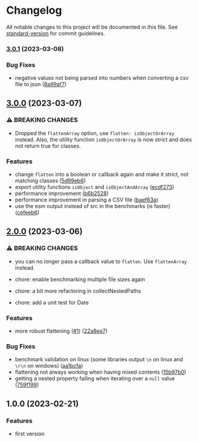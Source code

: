 # Changelog

All notable changes to this project will be documented in this file. See [standard-version](https://github.com/conventional-changelog/standard-version) for commit guidelines.

### [3.0.1](https://github.com/josdejong/csv42/compare/v3.0.0...v3.0.1) (2023-03-08)


### Bug Fixes

* negative values not being parsed into numbers when converting a csv file to json ([8a99af7](https://github.com/josdejong/csv42/commit/8a99af7ab34368cb3eb7ae0b09f1026e844562bc))

## [3.0.0](https://github.com/josdejong/csv42/compare/v2.0.0...v3.0.0) (2023-03-07)


### ⚠ BREAKING CHANGES

* Dropped the `flattenArray` option, use `flatten: isObjectOrArray` instead.
Also, the utility function `isObjectOrArray` is now strict and does not return true for classes.

### Features

* change `flatten` into a boolean or callback again and make it strict, not matching classes ([5d99eb6](https://github.com/josdejong/csv42/commit/5d99eb6e6b4f9f1627ff7763e67f6447fe0d05f0))
* export utility functions `isObject` and `isObjectAndArray` ([ecdf273](https://github.com/josdejong/csv42/commit/ecdf273065a7f7f2f1d947e776b6a33dd1a448f2))
* performance improvement ([b6b2528](https://github.com/josdejong/csv42/commit/b6b2528083cb01e3ca53c16bc1cefd743f158d8e))
* performance improvement in parsing a CSV file ([baef63a](https://github.com/josdejong/csv42/commit/baef63aea2482b9dbcd609fa41b6695ad12a685b))
* use the esm output instead of src in the benchmarks (is faster) ([cefeeb6](https://github.com/josdejong/csv42/commit/cefeeb6fa2c92962b426d6ee43263f5b70db349a))

## [2.0.0](https://github.com/josdejong/csv42/compare/v1.0.0...v2.0.0) (2023-03-06)


### ⚠ BREAKING CHANGES

* you can no longer pass a callback value to `flatten`. Use `flattenArray` instead.

* chore: enable benchmarking multiple file sizes again

* chore: a bit more refactoring in collectNestedPaths

* chore: add a unit test for Date

### Features

* more robust flattening ([#1](https://github.com/josdejong/csv42/issues/1)) ([22a8ee7](https://github.com/josdejong/csv42/commit/22a8ee7ca27970a9e95efead29efe9dcda6b96d8))


### Bug Fixes

* benchmark validation on linux (some libraries output `\n` on linux and `\r\n` on windows) ([aa1bcfa](https://github.com/josdejong/csv42/commit/aa1bcfad682ff0f0d25543fac066c4d67165d56b))
* flattening not always working when having mixed contents ([15b97b0](https://github.com/josdejong/csv42/commit/15b97b005fb974ce60609ba174e2ac7b22f28410))
* getting a nested property failing when iterating over a `null` value ([759f199](https://github.com/josdejong/csv42/commit/759f1996037f5f804160877c98fe8774ce3daee3))

## 1.0.0 (2023-02-21)


### Features

* first version
